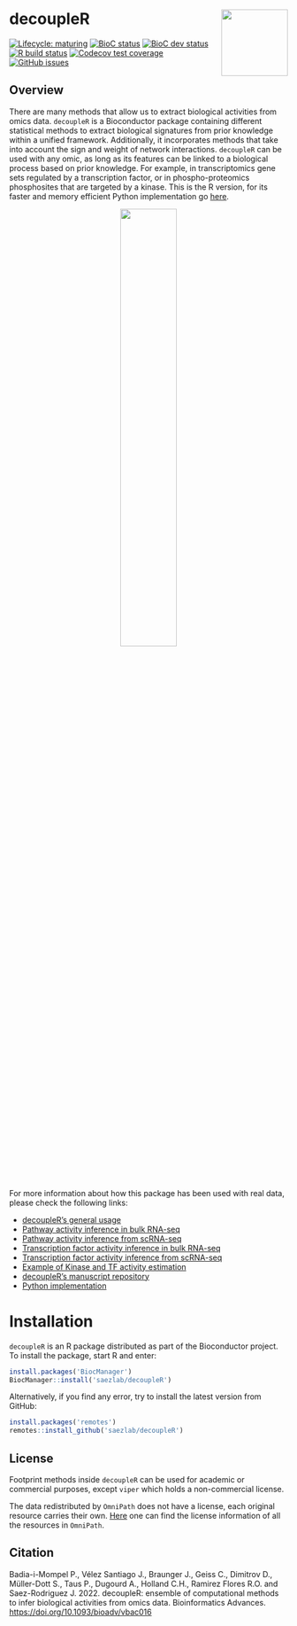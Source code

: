 
<!-- README.md is generated from README.Rmd. Please edit that file -->

# decoupleR <img src="inst/figures/logo.svg" align="right" width="120" />

<!-- badges: start -->

[![Lifecycle:
maturing](https://img.shields.io/badge/lifecycle-maturing-blue.svg)](https://www.tidyverse.org/lifecycle/#maturing)
[![BioC
status](http://www.bioconductor.org/shields/build/release/bioc/decoupleR.svg)](https://bioconductor.org/checkResults/release/bioc-LATEST/decoupleR)
[![BioC dev
status](http://www.bioconductor.org/shields/build/devel/bioc/decoupleR.svg)](https://bioconductor.org/checkResults/devel/bioc-LATEST/decoupleR)
[![R build
status](https://github.com/saezlab/decoupleR/workflows/R-CMD-check-bioc/badge.svg)](https://github.com/saezlab/decoupleR/actions)
[![Codecov test
coverage](https://codecov.io/gh/saezlab/decoupleR/branch/master/graph/badge.svg)](https://codecov.io/gh/saezlab/decoupleR?branch=master)
[![GitHub
issues](https://img.shields.io/github/issues/saezlab/decoupleR)](https://github.com/saezlab/decoupleR/issues)
<!-- badges: end -->

## Overview

There are many methods that allow us to extract biological activities
from omics data. `decoupleR` is a Bioconductor package containing
different statistical methods to extract biological signatures from
prior knowledge within a unified framework. Additionally, it
incorporates methods that take into account the sign and weight of
network interactions. `decoupleR` can be used with any omic, as long as
its features can be linked to a biological process based on prior
knowledge. For example, in transcriptomics gene sets regulated by a
transcription factor, or in phospho-proteomics phosphosites that are
targeted by a kinase. This is the R version, for its faster and memory
efficient Python implementation go
[here](https://decoupler-py.readthedocs.io/en/latest/).

<p align="center" width="100%">
<img src="https://github.com/saezlab/decoupleR/blob/master/inst/figures/graphical_abstract.png?raw=1" align="center" width="45%">
</p>

For more information about how this package has been used with real
data, please check the following links:

- [decoupleR’s general
  usage](https://saezlab.github.io/decoupleR/articles/decoupleR.html)
- [Pathway activity inference in bulk
  RNA-seq](https://saezlab.github.io/decoupleR/articles/pw_bk.html)
- [Pathway activity inference from
  scRNA-seq](https://saezlab.github.io/decoupleR/articles/pw_sc.html)
- [Transcription factor activity inference in bulk
  RNA-seq](https://saezlab.github.io/decoupleR/articles/tf_bk.html)
- [Transcription factor activity inference from
  scRNA-seq](https://saezlab.github.io/decoupleR/articles/tf_sc.html)
- [Example of Kinase and TF activity
  estimation](https://saezlab.github.io/kinase_tf_mini_tuto/)
- [decoupleR’s manuscript
  repository](https://github.com/saezlab/decoupleR_manuscript)
- [Python
  implementation](https://decoupler-py.readthedocs.io/en/latest/)

# Installation

`decoupleR` is an R package distributed as part of the Bioconductor
project. To install the package, start R and enter:

``` r
install.packages('BiocManager')
BiocManager::install('saezlab/decoupleR')
```

Alternatively, if you find any error, try to install the latest version from GitHub:
```r
install.packages('remotes')
remotes::install_github('saezlab/decoupleR')
```

## License

Footprint methods inside `decoupleR` can be used for academic or
commercial purposes, except `viper` which holds a non-commercial
license.

The data redistributed by `OmniPath` does not have a license, each
original resource carries their own. [Here](https://omnipathdb.org/info)
one can find the license information of all the resources in `OmniPath`.

## Citation

Badia-i-Mompel P., Vélez Santiago J., Braunger J., Geiss C., Dimitrov
D., Müller-Dott S., Taus P., Dugourd A., Holland C.H., Ramirez Flores
R.O. and Saez-Rodriguez J. 2022. decoupleR: ensemble of computational
methods to infer biological activities from omics data. Bioinformatics
Advances. <https://doi.org/10.1093/bioadv/vbac016>
